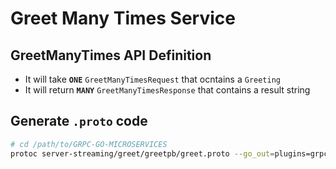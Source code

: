 # Greet Many Times Service

## GreetManyTimes API Definition 

* It will take **`ONE`** `GreetManyTimesRequest` that ocntains a `Greeting`
* It will return **`MANY`** `GreetManyTimesResponse` that contains a result string

## Generate `.proto` code

```bash
# cd /path/to/GRPC-GO-MICROSERVICES
protoc server-streaming/greet/greetpb/greet.proto --go_out=plugins=grpc:.
```